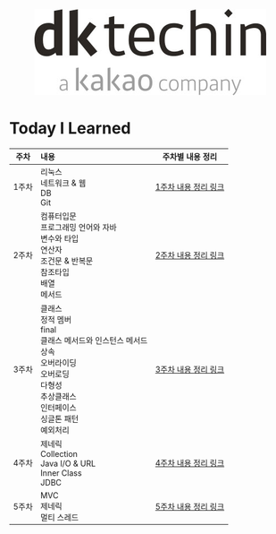 <p align="center"><img src="img.png"></p>


# Today I Learned

|주차| 내용                                                                                                                      |          주차별 내용 정리           |
|:---:|:------------------------------------------------------------------------------------------------------------------------|:----------------------------:|
|1주차| 리눅스<br>네트워크 & 웹<br>DB<br>Git                                                                                            | [1주차 내용 정리 링크](./week01/src) |
|2주차| 컴퓨터입문<br/>프로그래밍 언어와 자바<br/>변수와 타입<br/>연산자<br/>조건문 & 반복문<br/>참조타입<br/>배열<br/>메서드                                         | [2주차 내용 정리 링크](./week02/src) |
|3주차| 클래스<br/>정적 멤버<br/>final<br/>클래스 메서드와 인스턴스 메서드<br/>상속<br/>오버라이딩<br/>오버로딩<br/>다형성<br/>추상클래스<br/>인터페이스<br/>싱글톤 패턴<br/>예외처리<br/> | [3주차 내용 정리 링크](./week03/src) |
|4주차| 제네릭 <br> Collection <br> Java I/O & URL <br> Inner Class <br> JDBC                                                      | [4주차 내용 정리 링크](./week04/src) |
|5주차| MVC<br>제네릭<br>멀티 스레드                                                                                                    | [5주차 내용 정리 링크](./week05/src) |

